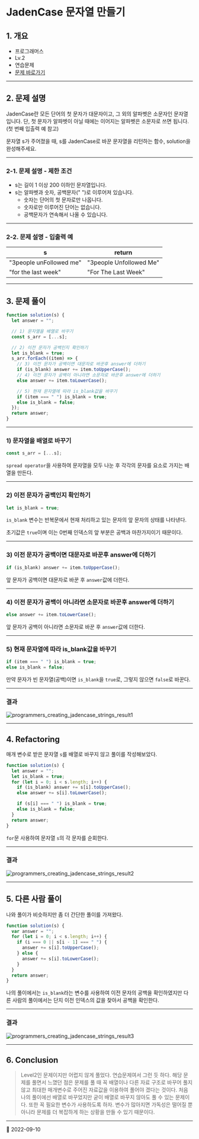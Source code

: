 # JadenCase 문자열 만들기

## 1. 개요

- 프로그래머스
- Lv.2
- 연습문제
- [문제 바로가기](https://school.programmers.co.kr/learn/courses/30/lessons/12951)

---

## 2. 문제 설명

JadenCase란 모든 단어의 첫 문자가 대문자이고, 그 외의 알파벳은 소문자인 문자열입니다. 단, 첫 문자가 알파벳이 아닐 때에는 이어지는 알파벳은 소문자로 쓰면 됩니다. (첫 번째 입출력 예 참고)

문자열 s가 주어졌을 때, s를 JadenCase로 바꾼 문자열을 리턴하는 함수, solution을 완성해주세요.

---

### 2-1. 문제 설명 - 제한 조건

- s는 길이 1 이상 200 이하인 문자열입니다.
- s는 알파벳과 숫자, 공백문자(" ")로 이루어져 있습니다.
  - 숫자는 단어의 첫 문자로만 나옵니다.
  - 숫자로만 이루어진 단어는 없습니다.
  - 공백문자가 연속해서 나올 수 있습니다.

---

### 2-2. 문제 설명 - 입출력 예

| s                       | return                  |
| ----------------------- | ----------------------- |
| "3people unFollowed me" | "3people Unfollowed Me" |
| "for the last week"     | "For The Last Week"     |

---

## 3. 문제 풀이

```javascript
function solution(s) {
  let answer = "";

  // 1) 문자열을 배열로 바꾸기
  const s_arr = [...s];

  // 2) 이전 문자가 공백인지 확인하기
  let is_blank = true;
  s_arr.forEach((item) => {
    // 3) 이전 문자가 공백이면 대문자로 바꾼후 answer에 더하기
    if (is_blank) answer += item.toUpperCase();
    // 4) 이전 문자가 공백이 아니라면 소문자로 바꾼후 answer에 더하기
    else answer += item.toLowerCase();

    // 5) 현재 문자열에 따라 is_blank값을 바꾸기
    if (item === " ") is_blank = true;
    else is_blank = false;
  });
  return answer;
}
```

---

### 1) 문자열을 배열로 바꾸기

```javascript
const s_arr = [...s];
```

`spread operator`을 사용하여 문자열을 모두 나눈 후 각각의 문자를 요소로
가지는 배열을 만든다.

---

### 2) 이전 문자가 공백인지 확인하기

```javascript
let is_blank = true;
```

`is_blank` 변수는 반복문에서 현재 처리하고 있는 문자의 앞 문자의 상태를 나타낸다.

초기값은 `true`이며 이는 0번째 인덱스의 앞 부분은 공백과 마찬가지이기 때문이다.

---

### 3) 이전 문자가 공백이면 대문자로 바꾼후 answer에 더하기

```javascript
if (is_blank) answer += item.toUpperCase();
```

앞 문자가 공백이면 대문자로 바꾼 후 `answer`값에 더한다.

---

### 4) 이전 문자가 공백이 아니라면 소문자로 바꾼후 answer에 더하기

```javascript
else answer += item.toLowerCase();
```

앞 문자가 공백이 아니라면 소문자로 바꾼 후 `answer`값에 더한다.

---

### 5) 현재 문자열에 따라 is_blank값을 바꾸기

```javascript
if (item === " ") is_blank = true;
else is_blank = false;
```

만약 문자가 빈 문자열(공백)이면 `is_blank`을 `true`로, 그렇지 않으면 `false`로
바꾼다.

---

### 결과

![programmers_creating_jadencase_strings_result1](/image/CodingTest/programmers_creating_jadencase_strings/programmers_creating_jadencase_strings_result1.png)

---

## 4. Refactoring

매개 변수로 받은 문자열 `s`를 배열로 바꾸지 않고 풀이를 작성해보았다.

```javascript
function solution(s) {
  let answer = "";
  let is_blank = true;
  for (let i = 0; i < s.length; i++) {
    if (is_blank) answer += s[i].toUpperCase();
    else answer += s[i].toLowerCase();

    if (s[i] === " ") is_blank = true;
    else is_blank = false;
  }
  return answer;
}
```

`for`문 사용하여 문자열 `s`의 각 문자를 순회한다.

---

### 결과

![programmers_creating_jadencase_strings_result2](/image/CodingTest/programmers_creating_jadencase_strings/programmers_creating_jadencase_strings_result2.png)

---

## 5. 다른 사람 풀이

나와 풀이가 비슷하지만 좀 더 간단한 풀이를 가져왔다.

```javascript
function solution(s) {
  var answer = "";
  for (let i = 0; i < s.length; i++) {
    if (i === 0 || s[i - 1] === " ") {
      answer += s[i].toUpperCase();
    } else {
      answer += s[i].toLowerCase();
    }
  }
  return answer;
}
```

나의 풀이에서는 `is_blank`라는 변수를 사용하여 이전 문자의 공백을 확인하였지만
다른 사람의 풀이에서는 단지 이전 인덱스의 값을 찾아서 공백을 확인한다.

---

### 결과

![programmers_creating_jadencase_strings_result3](/image/CodingTest/programmers_creating_jadencase_strings/programmers_creating_jadencase_strings_result3.png)

---

## 6. Conclusion

> Level2인 문제이지만 어렵지 않게 풀었다. 연습문제여서 그런 듯 하다.
> 해당 문제를 풀면서 느꼈던 점은 문제를 풀 때 꼭 배열이나 다른 자료 구조로 바꾸어
> 풀지 않고 최대한 매개변수로 주어진 자료값을 이용하여 풀어야 겠다는 것이다. 처음 나의 풀이에선
> 배열로 바꾸었지만 굳이 배열로 바꾸지 않아도 풀 수 있는 문제이다. 또한 꼭 필요한
> 변수가 사용하도록 하자. 변수가 많아지면 가독성은 떨어질 뿐 아니라 문제를 더
> 복잡하게 하는 상황을 만들 수 있기 때문이다.

---

📅 2022-09-10
